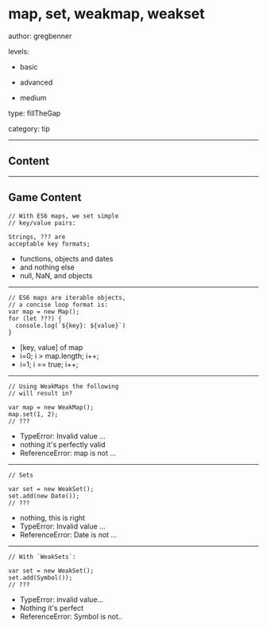 # map, set, weakmap, weakset
author: gregbenner

levels:

  - basic

  - advanced

  - medium

type: fillTheGap

category: tip

---
## Content



---
## Game Content

```
// With ES6 maps, we set simple 
// key/value pairs:

Strings, ??? are 
acceptable key formats;

```

* functions, objects and dates
* and nothing else
* null, NaN, and objects

---

```
// ES6 maps are iterable objects, 
// a concise loop format is:
var map = new Map();
for (let ???) {
  console.log(`${key}: ${value}`)
}
```
* [key, value] of map
* i=0; i > map.length; i++;
* i=1; i == true; i++;
---

```
// Using WeakMaps the following 
// will result in?

var map = new WeakMap();
map.set(1, 2);
// ???
```


* TypeError: Invalid value ...
* nothing it's perfectly valid
* ReferenceError: map is not ...
---

```
// Sets

var set = new WeakSet();
set.add(new Date());
// ???

```

* nothing, this is right
* TypeError: Invalid value ...
* ReferenceError: Date is not ...
---
```
// With `WeakSets`:

var set = new WeakSet();
set.add(Symbol());
// ???
```

* TypeError: invalid value...
* Nothing it's perfect
* ReferenceError: Symbol is not..